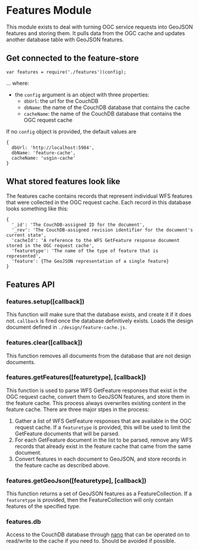 # Features Module

This module exists to deal with turning OGC service requests into GeoJSON features and storing them. It pulls data from the OGC cache and updates another database table with GeoJSON features.

## Get connected to the feature-store

    var features = require('./features')(config);
  
... where:

- the `config` argument is an object with three properties:
  - `dbUrl`: the url for the CouchDB
  - `dbName`: the name of the CouchDB database that contains the cache
  - `cacheName`: the name of the CouchDB database that contains the OGC request cache
  
If no `config` object is provided, the default values are

    {
      dbUrl: 'http://localhost:5984',
      dbName: 'feature-cache',
      cacheName: 'usgin-cache'
    }

## What stored features look like

The features cache contains records that represent individual WFS features that were collected in the OGC request cache. Each record in this database looks something like this:

    {
      '_id': 'The CouchDB-assigned ID for the document',
      '_rev': 'The CouchDB-assigned revision identifier for the document's current state',
      'cacheId': 'A reference to the WFS GetFeature response document stored in the OGC request cache',
      'featuretype': 'The name of the type of feature that is represented',
      'feature': {The GeoJSON representation of a single feature}
    }

## Features API

### features.setup([callback])

This function will make sure that the database exists, and create it if it does not. `callback` is fired once the database definitively exists. Loads the design document defined in `./design/feature-cache.js`.

### features.clear([callback])

This function removes all documents from the database that are not design documents.

### features.getFeatures([featuretype], [callback])

This function is used to parse WFS GetFeature responses that exist in the OGC request cache, convert them to GeoJSON features, and store them in the feature cache. This process always overwrites existing content in the feature cache. There are three major stpes in the process:

1. Gather a list of WFS GetFeature responses that are available in the OGC request cache. If a `featuretype` is provided, this will be used to limit the GetFeature documents that will be parsed.
2. For each GetFeature document in the list to be parsed, remove any WFS records that already exist in the feature cache that came from the same document.
3. Convert features in each document to GeoJSON, and store records in the feature cache as described above.

### features.getGeoJson([featuretype], [callback])

This function returns a set of GeoJSON features as a FeatureCollection. If a `featuretype` is provided, then the FeatureCollection will only contain features of the specified type.

### features.db

Access to the CouchDB database through [nano](https://github.com/dscape/nano#document-functions) that can be operated on to read/write to the cache if you need to. Should be avoided if possible.